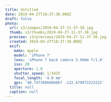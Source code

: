 ```yaml
---
title: Untitled
date: 2019-04-27T18:37:38.000Z
draft: false
photo:
  url: s3/images/2019-04-27-11-37-38.jpg
  thumb: s3/thumbs/2019-04-27-11-37-38.jpg
  preview: s3/previews/2019-04-27-11-37-38.jpg
  created: 2019-04-27T18:37:38.000Z
  exif:
    make: Apple
    model: 'iPhone 7'
    lens: 'iPhone 7 back camera 3.99mm f/1.8'
    iso: 20
    aperture: 1.8
    shutter_speed: 1/3425
    focal_length: '4.0 mm'
    gps: '48.7473666666667 -122.479972222222'
  title: null
  caption: null
---
```

